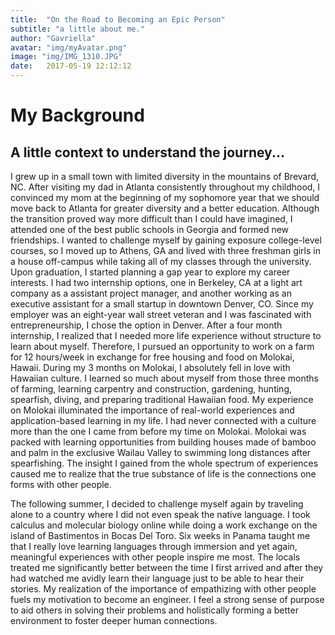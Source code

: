 ```yaml
---
title:  "On the Road to Becoming an Epic Person"
subtitle: "a little about me."
author: "Gavriella"
avatar: "img/myAvatar.png"
image: "img/IMG_1310.JPG"
date:   2017-05-19 12:12:12
---
```


# My Background

## A little context to understand the journey...

I grew up in a small town with limited diversity in the mountains of Brevard, NC. After visiting my dad in Atlanta consistently throughout my childhood, I convinced my mom at the beginning of my sophomore year that we should move back to Atlanta for greater diversity and a better education. 
Although the transition proved way more difficult than I could have imagined, I attended one of the best public schools in Georgia and formed new friendships. I wanted to challenge myself by gaining exposure college-level courses, so I moved up to Athens, GA and lived with three freshman girls in a house off-campus while taking all of my classes through the university. 
Upon graduation, I started planning a gap year to explore my career interests. I had two internship options, one in Berkeley, CA at a light art company as a assistant project manager, and another working as an executive assistant for a small startup in downtown Denver, CO. Since my employer was an eight-year wall street veteran and I was fascinated with entrepreneurship, I chose the option in Denver. After a four month internship, I realized that I needed more life experience without structure to learn about myself. 
Therefore, I pursued an opportunity to work on a farm for 12 hours/week in exchange for free housing and food on Molokai, Hawaii. During my 3 months on Molokai, I absolutely fell in love with Hawaiian culture. I learned so much about myself from those three months of farming, learning carpentry and construction, gardening, hunting, spearfish, diving, and preparing traditional Hawaiian food. My experience on Molokai illuminated the importance of real-world experiences and application-based learning in my life.
I had never connected with a culture more than the one I came from before my time on Molokai. Molokai was packed with learning opportunities from building houses made of bamboo and palm in the exclusive Wailau Valley to swimming long distances after spearfishing. The insight I gained from the whole spectrum of experiences caused me to realize that the true substance of life is the connections one forms with other people.

The following summer, I decided to challenge myself again by traveling alone to a country where I did not even speak the native language. I took calculus and molecular biology online while doing a work exchange on the island of Bastimentos in Bocas Del Toro. Six weeks in Panama taught me that I really love learning languages through immersion and yet again, meaningful experiences with other people inspire me most. The locals treated me significantly better between the time I first arrived and after they had watched me avidly learn their language just to be able to hear their stories. My realization of the importance of empathizing with other people fuels my motivation to become an engineer. I feel a strong sense of purpose to aid others in solving their problems and holistically forming a better environment to foster deeper human connections.  
